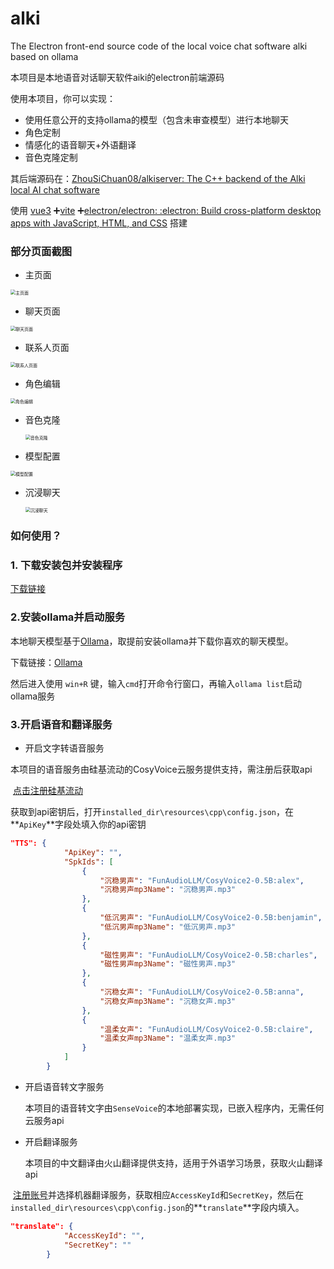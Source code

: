 # alki
The Electron front-end source code of the local voice chat software alki based on ollama

本项目是本地语音对话聊天软件aiki的electron前端源码

使用本项目，你可以实现：

- 使用任意公开的支持ollama的模型（包含未审查模型）进行本地聊天
- 角色定制
- 情感化的语音聊天+外语翻译
- 音色克隆定制

其后端源码在：[ZhouSiChuan08/alkiserver: The C++ backend of the Alki local AI chat software](https://github.com/ZhouSiChuan08/alkiserver)

使用 [vue3](https://github.com/vuejs/core) ➕[vite](https://github.com/vitejs/vite) ➕[electron/electron: :electron: Build cross-platform desktop apps with JavaScript, HTML, and CSS](https://github.com/electron/electron) 搭建

### 部分页面截图

- 主页面

<img src="images\主页面.png" alt="主页面" style="zoom: 50%;" />

- 聊天页面

<img src="images\聊天页面.png" alt="聊天页面" style="zoom:50%;" />

- 联系人页面

<img src="images\联系人页面.png" alt="联系人页面" style="zoom:50%;" />

- 角色编辑

  

<img src="images\角色编辑.png" alt="角色编辑" style="zoom:50%;" />

- 音色克隆

  <img src="images\音色克隆.png" alt="音色克隆" style="zoom:50%;" />

- 模型配置

<img src="images\模型配置.png" alt="模型配置" style="zoom:50%;" />

- 沉浸聊天

  <img src="images\沉浸聊天.png" alt="沉浸聊天" style="zoom:50%;" />

### 如何使用？

### 1. 下载安装包并安装程序

[下载链接](https://drive.google.com/file/d/1W-ZxGNrE8YN_9_pPaq85Y9R63Do6UYxr/view?usp=drive_link)

### 2.安装ollama并启动服务

 本地聊天模型基于[Ollama](https://ollama.com/)，取提前安装ollama并下载你喜欢的聊天模型。

下载链接：[Ollama](https://ollama.com/)

然后进入使用 `win+R` 键，输入`cmd`打开命令行窗口，再输入`ollama list`启动ollama服务

### 3.开启语音和翻译服务

- 开启文字转语音服务

​		本项目的语音服务由硅基流动的CosyVoice云服务提供支持，需注册后获取api

​		[点击注册硅基流动](https://cloud.siliconflow.cn/i/UkIKfeI2)

​		获取到api密钥后，打开`installed_dir\resources\cpp\config.json`，在**`ApiKey`**字段处填入你的api密钥

```json
"TTS": {
            "ApiKey": "",
            "SpkIds": [
                {
                    "沉稳男声": "FunAudioLLM/CosyVoice2-0.5B:alex",
                    "沉稳男声mp3Name": "沉稳男声.mp3"
                },
                {
                    "低沉男声": "FunAudioLLM/CosyVoice2-0.5B:benjamin",
                    "低沉男声mp3Name": "低沉男声.mp3"
                },
                {
                    "磁性男声": "FunAudioLLM/CosyVoice2-0.5B:charles",
                    "磁性男声mp3Name": "磁性男声.mp3"
                },
                {
                    "沉稳女声": "FunAudioLLM/CosyVoice2-0.5B:anna",
                    "沉稳女声mp3Name": "沉稳女声.mp3"
                },
                {
                    "温柔女声": "FunAudioLLM/CosyVoice2-0.5B:claire",
                    "温柔女声mp3Name": "温柔女声.mp3"
                }
            ]
        }
```

- 开启语音转文字服务

  本项目的语音转文字由`SenseVoice`的本地部署实现，已嵌入程序内，无需任何云服务api

- 开启翻译服务

  本项目的中文翻译由火山翻译提供支持，适用于外语学习场景，获取火山翻译api

​		[注册账号](https://console.volcengine.com/home)并选择机器翻译服务，获取相应`AccessKeyId`和`SecretKey`，然后在`installed_dir\resources\cpp\config.json`的**`translate`**字段内填入。

```json
"translate": {
            "AccessKeyId": "",
            "SecretKey": ""
        }
```





